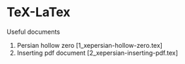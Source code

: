 # TeX-LaTex
Useful documents

1. Persian hollow zero [1_xepersian-hollow-zero.tex]
2. Inserting pdf document [2_xepersian-inserting-pdf.tex]

